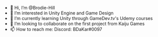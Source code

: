 - 👋 Hi, I’m @Brodie-Hill
- 👀 I’m interested in Unity Engine and Game Design
- 🌱 I’m currently learning Unity through GameDev.tv's Udemy courses
- 💞️ I’m looking to collaborate on the first project from Kaiju Games
- 📫 How to reach me:
            Discord: BDaKar#0097

<!---
Brodie-Hill/Brodie-Hill is a ✨ special ✨ repository because its `README.md` (this file) appears on your GitHub profile.
You can click the Preview link to take a look at your changes.
--->
